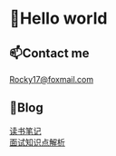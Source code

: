 # 👋Hello world

## 📫**Contact me**  
Rocky17@foxmail.com

## 📕**Blog**  
[读书笔记]()  
[面试知识点解析]()



<!--
**Rocky-17/Rocky-17** is a ✨ _special_ ✨ repository because its `README.md` (this file) appears on your GitHub profile.

Here are some ideas to get you started:

- 🔭 I’m currently working on ...
- 🌱 I’m currently learning ...
- 👯 I’m looking to collaborate on ...
- 🤔 I’m looking for help with ...
- 💬 Ask me about ...
- 📫 How to reach me: ...
- 😄 Pronouns: ...
- ⚡ Fun fact: ...
-->
